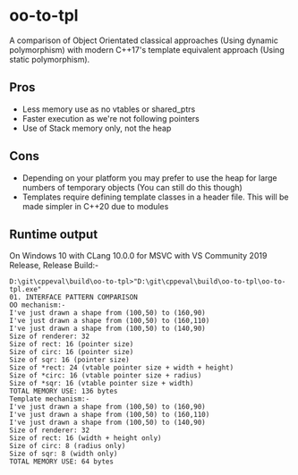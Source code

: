 # oo-to-tpl

A comparison of Object Orientated classical approaches (Using dynamic polymorphism) with
modern C++17's template equivalent approach (Using static polymorphism).

## Pros

- Less memory use as no vtables or shared_ptrs
- Faster execution as we're not following pointers
- Use of Stack memory only, not the heap

## Cons

- Depending on your platform you may prefer to use the heap for large numbers of temporary objects (You can still do this though)
- Templates require defining template classes in a header file. This will be made simpler in C++20 due to modules

## Runtime output

On Windows 10 with CLang 10.0.0 for MSVC with VS Community 2019 Release, Release Build:-

```
D:\git\cppeval\build\oo-to-tpl>"D:\git\cppeval\build\oo-to-tpl\oo-to-tpl.exe"
01. INTERFACE PATTERN COMPARISON
OO mechanism:-
I've just drawn a shape from (100,50) to (160,90)
I've just drawn a shape from (100,50) to (160,110)
I've just drawn a shape from (100,50) to (140,90)
Size of renderer: 32
Size of rect: 16 (pointer size)
Size of circ: 16 (pointer size)
Size of sqr: 16 (pointer size)
Size of *rect: 24 (vtable pointer size + width + height)
Size of *circ: 16 (vtable pointer size + radius)
Size of *sqr: 16 (vtable pointer size + width)
TOTAL MEMORY USE: 136 bytes
Template mechanism:-
I've just drawn a shape from (100,50) to (160,90)
I've just drawn a shape from (100,50) to (160,110)
I've just drawn a shape from (100,50) to (140,90)
Size of renderer: 32
Size of rect: 16 (width + height only)
Size of circ: 8 (radius only)
Size of sqr: 8 (width only)
TOTAL MEMORY USE: 64 bytes
```